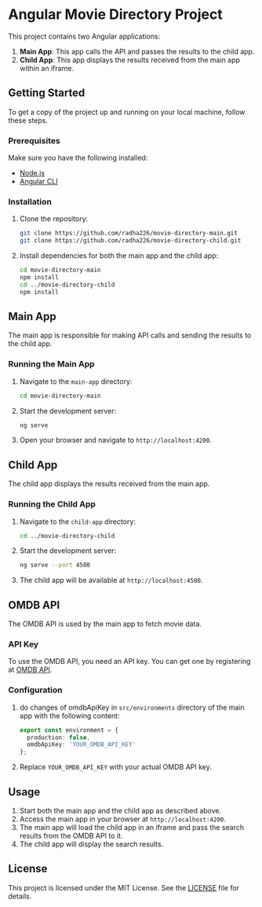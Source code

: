# Angular Movie Directory Project

This project contains two Angular applications:

1. **Main App**: This app calls the  API and passes the results to the child app.
2. **Child App**: This app displays the results received from the main app within an iframe.

## Getting Started

To get a copy of the project up and running on your local machine, follow these steps.

### Prerequisites

Make sure you have the following installed:

- [Node.js](https://nodejs.org/)
- [Angular CLI](https://angular.io/cli)

### Installation

1. Clone the repository:
    ```bash
    git clone https://github.com/radha226/movie-directory-main.git
    git clone https://github.com/radha226/movie-directory-child.git
    ```

2. Install dependencies for both the main app and the child app:
    ```bash
    cd movie-directory-main
    npm install
    cd ../movie-directory-child
    npm install
    ```

## Main App

The main app is responsible for making API calls  and sending the results to the child app.

### Running the Main App

1. Navigate to the `main-app` directory:
    ```bash
    cd movie-directory-main
    ```

2. Start the development server:
    ```bash
    ng serve
    ```

3. Open your browser and navigate to `http://localhost:4200`.

## Child App

The child app displays the results received from the main app.

### Running the Child App

1. Navigate to the `child-app` directory:
    ```bash
    cd ../movie-directory-child
    ```

2. Start the development server:
    ```bash
    ng serve --port 4500
    ```

3. The child app will be available at `http://localhost:4500`.

## OMDB API

The OMDB API is used by the main app to fetch movie data.

### API Key

To use the OMDB API, you need an API key. You can get one by registering at [OMDB API](http://www.omdbapi.com/apikey.aspx).

### Configuration

1. do changes of omdbApiKey in `src/environments` directory of the main app with the following content:
    ```typescript
    export const environment = {
      production: false,
      omdbApiKey: 'YOUR_OMDB_API_KEY'
    };
    ```

2. Replace `YOUR_OMDB_API_KEY` with your actual OMDB API key.

## Usage

1. Start both the main app and the child app as described above.
2. Access the main app in your browser at `http://localhost:4200`.
3. The main app will load the child app in an iframe and pass the search results from the OMDB API to it.
4. The child app will display the search results.

## License

This project is licensed under the MIT License. See the [LICENSE](LICENSE) file for details.
